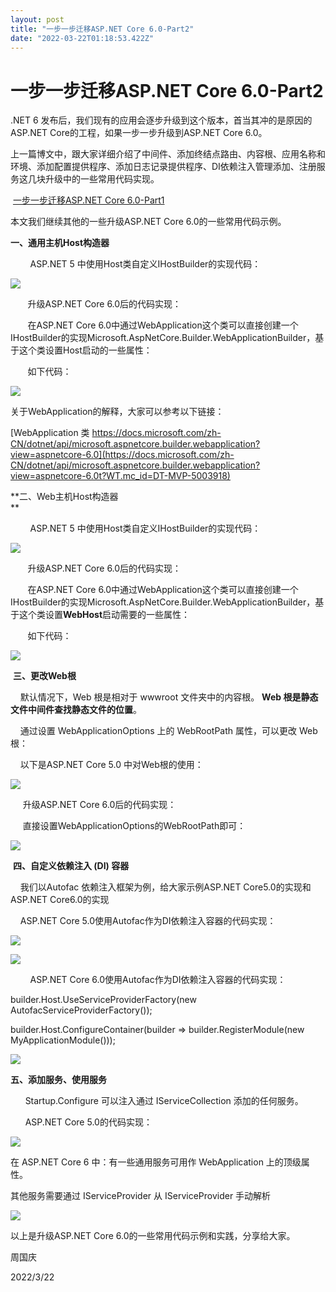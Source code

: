 ```yaml
---
layout: post
title: "一步一步迁移ASP.NET Core 6.0-Part2"
date: "2022-03-22T01:18:53.422Z"
---
```

一步一步迁移ASP.NET Core 6.0-Part2
============================

.NET 6 发布后，我们现有的应用会逐步升级到这个版本，首当其冲的是原因的ASP.NET Core的工程，如果一步一步升级到ASP.NET Core 6.0。

上一篇博文中，跟大家详细介绍了中间件、添加终结点路由、内容根、应用名称和环境、添加配置提供程序、添加日志记录提供程序、DI依赖注入管理添加、注册服务这几块升级中的一些常用代码实现。

 [一步一步迁移ASP.NET Core 6.0-Part1](https://www.cnblogs.com/tianqing/p/16027079.html)

本文我们继续其他的一些升级ASP.NET Core 6.0的一些常用代码示例。

**一、通用主机Host构造器**

        ASP.NET 5 中使用Host类自定义IHostBuilder的实现代码：

![](https://img2022.cnblogs.com/blog/23525/202203/23525-20220319170950233-1040706227.png)

       升级ASP.NET Core 6.0后的代码实现：

       在ASP.NET Core 6.0中通过WebApplication这个类可以直接创建一个IHostBuilder的实现Microsoft.AspNetCore.Builder.WebApplicationBuilder，基于这个类设置Host启动的一些属性：

       如下代码：

![](https://img2022.cnblogs.com/blog/23525/202203/23525-20220319171439464-1476043549.png)

关于WebApplication的解释，大家可以参考以下链接：

[WebApplication 类 https://docs.microsoft.com/zh-CN/dotnet/api/microsoft.aspnetcore.builder.webapplication?view=aspnetcore-6.0](https://docs.microsoft.com/zh-CN/dotnet/api/microsoft.aspnetcore.builder.webapplication?view=aspnetcore-6.0t?WT.mc_id=DT-MVP-5003918)

**二、Web主机Host构造器  
**

        ASP.NET 5 中使用Host类自定义IHostBuilder的实现代码：

![](https://img2022.cnblogs.com/blog/23525/202203/23525-20220319172252701-442394799.png)

       升级ASP.NET Core 6.0后的代码实现：

       在ASP.NET Core 6.0中通过WebApplication这个类可以直接创建一个IHostBuilder的实现Microsoft.AspNetCore.Builder.WebApplicationBuilder，基于这个类设置**WebHost**启动需要的一些属性：

       如下代码：

![](https://img2022.cnblogs.com/blog/23525/202203/23525-20220319172414275-621108995.png)

 **三、更改Web根**

    默认情况下，Web 根是相对于 wwwroot 文件夹中的内容根。 **Web 根是静态文件中间件查找静态文件的位置**。

    通过设置 WebApplicationOptions 上的 WebRootPath 属性，可以更改 Web 根：

    以下是ASP.NET Core 5.0 中对Web根的使用：

![](https://img2022.cnblogs.com/blog/23525/202203/23525-20220319172723142-1059629940.png)

     升级ASP.NET Core 6.0后的代码实现：

     直接设置WebApplicationOptions的WebRootPath即可：

![](https://img2022.cnblogs.com/blog/23525/202203/23525-20220319172947327-1666658587.png)

 **四、自定义依赖注入 (DI) 容器**

    我们以Autofac 依赖注入框架为例，给大家示例ASP.NET Core5.0的实现和ASP.NET Core6.0的实现

    ASP.NET Core 5.0使用Autofac作为DI依赖注入容器的代码实现： 

![](https://img2022.cnblogs.com/blog/23525/202203/23525-20220319173557723-181537913.png)

![](https://img2022.cnblogs.com/blog/23525/202203/23525-20220319173618396-618783620.png)

        ASP.NET Core 6.0使用Autofac作为DI依赖注入容器的代码实现： 

builder.Host.UseServiceProviderFactory(new AutofacServiceProviderFactory());

builder.Host.ConfigureContainer<ContainerBuilder>(builder => builder.RegisterModule(new MyApplicationModule()));

![](https://img2022.cnblogs.com/blog/23525/202203/23525-20220319173716197-601682406.png)

**五、添加服务、使用服务**

      Startup.Configure 可以注入通过 IServiceCollection 添加的任何服务。

      ASP.NET Core 5.0的代码实现： 

![](https://img2022.cnblogs.com/blog/23525/202203/23525-20220319174105103-582485386.png)

在 ASP.NET Core 6 中：有一些通用服务可用作 WebApplication 上的顶级属性。

其他服务需要通过 IServiceProvider 从 IServiceProvider 手动解析

![](https://img2022.cnblogs.com/blog/23525/202203/23525-20220319174232217-1073452720.png)

以上是升级ASP.NET Core 6.0的一些常用代码示例和实践，分享给大家。

周国庆

2022/3/22